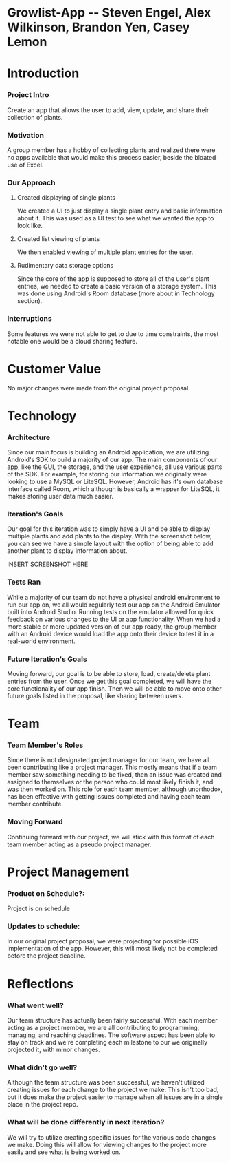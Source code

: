 # Growlist-App -- Steven Engel, Alex Wilkinson, Brandon Yen, Casey Lemon

Introduction
=====
### Project Intro
Create an app that allows the user to add, view, update, and share their collection of plants.

### Motivation
A group member has a hobby of collecting plants and realized there were no apps available that would make this process easier, beside the bloated use of Excel.

### Our Approach
1. Created displaying of single plants

	We created a UI to just display a single plant entry and basic information about it. This was used as a UI test to see what we wanted the app to look like.

2. Created list viewing of plants

	We then enabled viewing of multiple plant entries for the user.

3. Rudimentary data storage options

	Since the core of the app is supposed to store all of the user's plant entries, we needed to create a basic version of a storage system. This was done using Android's Room database (more about in Technology section).

### Interruptions
Some features we were not able to get to due to time constraints, the most notable one would be a cloud sharing feature.

Customer Value
==============
No major changes were made from the original project proposal.

Technology
==========
### Architecture
Since our main focus is building an Android application, we are utilizing Android's SDK to build a majority of our app. The main components of our app, like the GUI, the storage, and the user experience, all use various parts of the SDK. For example, for storing our information we originally were looking to use a MySQL or LiteSQL. However, Android has it's own database interface called Room, which although is basically a wrapper for LiteSQL, it makes storing user data much easier.

### Iteration's Goals
Our goal for this iteration was to simply have a UI and be able to display multiple plants and add plants to the display. With the screenshot below, you can see we have a simple layout with the option of being able to add another plant to display information about.

INSERT SCREENSHOT HERE

### Tests Ran
While a majority of our team do not have a physical android environment to run our app on, we all would regularly test our app on the Android Emulator built into Android Studio. Running tests on the emulator allowed for quick feedback on various changes to the UI or app functionality. When we had a more stable or more updated version of our app ready, the group member with an Android device would load the app onto their device to test it in a real-world environment.

### Future Iteration's Goals
Moving forward, our goal is to be able to store, load, create/delete plant entries from the user. Once we get this goal completed, we will have the core functionality of our app finish. Then we will be able to move onto other future goals listed in the proposal, like sharing between users.


Team
====
### Team Member's Roles
Since there is not designated project manager for our team, we have all been contributing like a project manager. This mostly means that if a team member saw something needing to be fixed, then an issue was created and assigned to themselves or the person who could most likely finish it, and was then worked on. This role for each team member, although unorthodox, has been effective with getting issues completed and having each team member contribute.

### Moving Forward
Continuing forward with our project, we will stick with this format of each team member acting as a pseudo project manager.


Project Management
==================
### Product on Schedule?:
Project is on schedule

### Updates to schedule:
In our original project proposal, we were projecting for possible iOS implementation of the app. However, this will most likely not be completed before the project deadline.


Reflections
===========
### What went well?
Our team structure has actually been fairly successful. With each member acting as a project member, we are all contributing to programming, managing, and reaching deadlines. The software aspect has been able to stay on track and we're completing each milestone to our we originally projected it, with minor changes.

### What didn't go well?
Although the team structure was been successful, we haven't utilized creating issues for each change to the project we make. This isn't too bad, but it does make the project easier to manage when all issues are in a single place in the project repo.

### What will be done differently in next iteration?
We will try to utilize creating specific issues for the various code changes we make. Doing this will allow for viewing changes to the project more easily and see what is being worked on.
